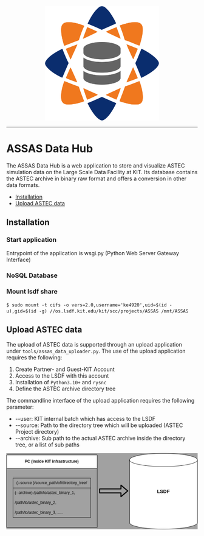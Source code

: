 <div align="center">
    <img src="./flask_app/dash_app/assets/assas_logo.svg" height="300px"></img>
</div>

-----------

# ASSAS Data Hub

The ASSAS Data Hub is a web application to store and visualize ASTEC simulation data on the Large Scale Data Facility at KIT. Its database contains the ASTEC archive in binary raw format and offers a conversion in other data formats.

- [Installation](#installation)
- [Upload ASTEC data](#upload-astec-data)

## Installation

### Start application

Entrypoint of the application is wsgi.py (Python Web Server Gateway Interface)

### NoSQL Database

### Mount lsdf share

```console
$ sudo mount -t cifs -o vers=2.0,username='ke4920',uid=$(id -u),gid=$(id -g) //os.lsdf.kit.edu/kit/scc/projects/ASSAS /mnt/ASSAS
```

## Upload ASTEC data

The upload of ASTEC data is supported through an upload application under ``tools/assas_data_uploader.py``. The use of the upload application requires the following:

1. Create Partner- and Guest-KIT Account
2. Access to the LSDF with this account
3. Installation of ``Python3.10+`` and ``rysnc``
4. Define the ASTEC archive directory tree

The commandline interface of the upload application requires the following parameter:

* --user: KIT internal batch which has access to the LSDF
* --source: Path to the directory tree which will be uploaded (ASTEC Project directory)
* --archive: Sub path to the actual ASTEC archive inside the directory tree, or a list of sub paths 

<div align="center">
    <img src="./flask_app/dash_app/assets/assas_data_upload.png" height="200px"></img>
</div>